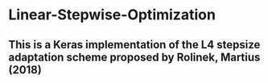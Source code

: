 # Linear-Stepwise-Optimization

## This is a Keras implementation of the L4 stepsize adaptation scheme proposed by Rolinek, Martius (2018) 

